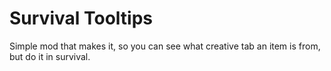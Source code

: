 # Survival Tooltips
Simple mod that makes it, so you can see what creative tab an item is from, but do it in survival.